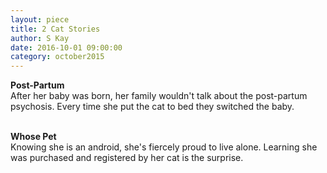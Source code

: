 ```yaml
---
layout: piece
title: 2 Cat Stories
author: S Kay
date: 2016-10-01 09:00:00
category: october2015
---
```

<b>Post-Partum</b></br>
After her baby was born, her family wouldn't talk about the post-partum psychosis. Every time she put the cat to bed they switched the baby.</br></br>

<b>Whose Pet</b></br>
Knowing she is an android, she's fiercely proud to live alone. Learning she was purchased and registered by her cat is the surprise.